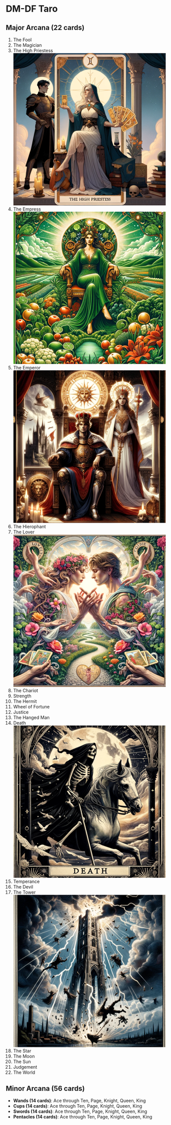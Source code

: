 # DM-DF Taro

## Major Arcana (22 cards)
1. The Fool
2. The Magician
3. The High Priestess![The High Priestess](the-high-priestess.webp)
4. The Empress![The Empress](the-empress.webp)
5. The Emperor![The Emperor](the-emperor.webp)
6. The Hierophant
7. The Lover![The Lover](the-lover.webp)
8. The Chariot
9. Strength
10. The Hermit
11. Wheel of Fortune
12. Justice
13. The Hanged Man
14. Death![Death](the-death.webp)
15. Temperance
16. The Devil
17. The Tower![The Tower](the-tower.webp)
18. The Star
19. The Moon
20. The Sun
21. Judgement
22. The World

## Minor Arcana (56 cards)
- **Wands (14 cards)**: Ace through Ten, Page, Knight, Queen, King
- **Cups (14 cards)**: Ace through Ten, Page, Knight, Queen, King
- **Swords (14 cards)**: Ace through Ten, Page, Knight, Queen, King
- **Pentacles (14 cards)**: Ace through Ten, Page, Knight, Queen, King



